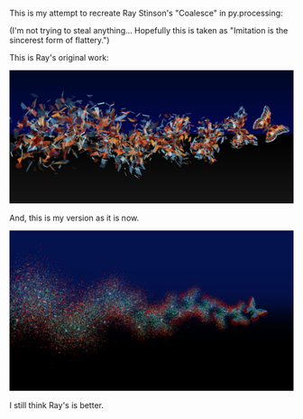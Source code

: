 This is my attempt to recreate Ray Stinson's "Coalesce" in py.processing:

(I'm not trying to steal anything... Hopefully this is taken as "Imitation is
the sincerest form of flattery.")

This is Ray's original work:

![Coalesce05](imgs/coalesce05.jpg)

And, this is my version as it is now.

![Binesh Imitation](imgs/binesh-rs.png)

I still think Ray's is better.
